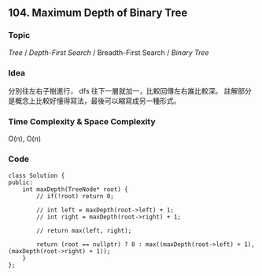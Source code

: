 ## 104. Maximum Depth of Binary Tree

### Topic
*Tree* / *Depth-First Search* / Breadth-First Search / *Binary Tree*

### Idea
分別往左右子樹進行， dfs 往下一層就加一，比較回傳左右誰比較深。
註解部分是概念上比較好懂得寫法，最後可以縮寫成另一種形式。

### Time Complexity & Space Complexity
O(n), O(n)

### Code
```
class Solution {
public:
    int maxDepth(TreeNode* root) {
        // if(!root) return 0;

        // int left = maxDepth(root->left) + 1;
        // int right = maxDepth(root->right) + 1;

        // return max(left, right);

        return (root == nullptr) ? 0 : max((maxDepth(root->left) + 1), (maxDepth(root->right) + 1));
    }
};
```
